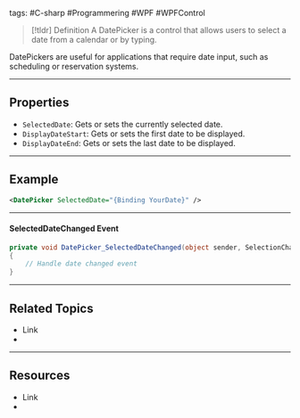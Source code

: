 tags: #C-sharp #Programmering #WPF #WPFControl

> [!tldr] Definition
> A DatePicker is a control that allows users to select a date from a calendar or by typing.

DatePickers are useful for applications that require date input, such as scheduling or reservation systems.

---

## Properties
- `SelectedDate`: Gets or sets the currently selected date. 
- `DisplayDateStart`: Gets or sets the first date to be displayed. 
- `DisplayDateEnd`: Gets or sets the last date to be displayed.

---

## Example
```xml
<DatePicker SelectedDate="{Binding YourDate}" />
```

---

#### SelectedDateChanged Event
```c#
private void DatePicker_SelectedDateChanged(object sender, SelectionChangedEventArgs e)
{
    // Handle date changed event
}
```

---

## Related Topics
- Link
- 

---

## Resources
- Link
- 